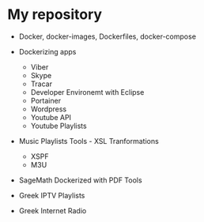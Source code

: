 # My repository
- Docker, docker-images, Dockerfiles, docker-compose
- Dockerizing apps
  - Viber
  - Skype
  - Tracar
  - Developer Environemt with Eclipse
  - Portainer
  - Wordpress
  - Youtube API
  - Youtube Playlists 

- Music Playlists Tools - XSL Tranformations
  - XSPF
  - M3U
- SageMath Dockerized with PDF Tools
- Greek IPTV Playlists
- Greek Internet Radio

